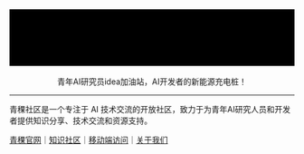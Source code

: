 <img src="./staic/Logo-3.gif" style="object-fit: cover; height: 100px; width: 1200px">

<p align="center">青年AI研究员idea加油站，AI开发者的新能源充电桩！</p>

----

青稞社区是一个专注于 AI 技术交流的开放社区，致力于为青年AI研究人员和开发者提供知识分享、技术交流和资源支持。


[青稞官网](https://qingkeai.online)｜[知识社区](http://qingkeai.online/categories/talk)｜[移动端访问](https://appodzjvyp51702.h5.xiaoeknow.com)｜[关于我们](https://qingkelab.feishu.cn/wiki/SyGlwuAjriVCOokxcXRckwC7nYU)

